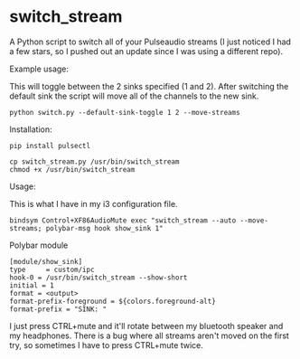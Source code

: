 # switch_stream
A Python script to switch all of your Pulseaudio streams 
(I just noticed I had a few stars, so I pushed out an update since I was using a different repo). 

Example usage:

This will toggle between the 2 sinks specified (1 and 2). After switching the default sink the script will move all of the channels to the new sink. 
```
python switch.py --default-sink-toggle 1 2 --move-streams
```

Installation:

``` 
pip install pulsectl

cp switch_stream.py /usr/bin/switch_stream
chmod +x /usr/bin/switch_stream

```

Usage:

This is what I have in my i3 configuration file. 

```
bindsym Control+XF86AudioMute exec "switch_stream --auto --move-streams; polybar-msg hook show_sink 1"
```

Polybar module
```
[module/show_sink]
type     = custom/ipc
hook-0 = /usr/bin/switch_stream --show-short
initial = 1
format = <output>
format-prefix-foreground = ${colors.foreground-alt}
format-prefix = "SINK: "
```

I just press CTRL+mute and it'll rotate between my bluetooth speaker and my headphones. There is a bug where all streams aren't moved on the first try, so sometimes I have to press CTRL+mute twice. 


